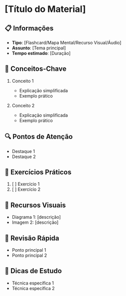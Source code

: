 # [Título do Material]

## 📋 Informações
- **Tipo**: [Flashcard/Mapa Mental/Recurso Visual/Áudio]
- **Assunto**: [Tema principal]
- **Tempo estimado**: [Duração]

## 🎯 Conceitos-Chave
1. Conceito 1
   - Explicação simplificada
   - Exemplo prático

2. Conceito 2
   - Explicação simplificada
   - Exemplo prático

## 🔍 Pontos de Atenção
- Destaque 1
- Destaque 2

## 📝 Exercícios Práticos
1. [ ] Exercício 1
2. [ ] Exercício 2

## 🎨 Recursos Visuais
- Diagrama 1: [descrição]
- Imagem 2: [descrição]

## 🔄 Revisão Rápida
- Ponto principal 1
- Ponto principal 2

## 📌 Dicas de Estudo
- Técnica específica 1
- Técnica específica 2 